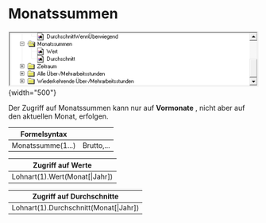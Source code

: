# Monatssummen

![Image](<img/image414.png>){width="500"}

Der Zugriff auf Monatssummen kann nur auf **Vormonate** , nicht aber auf den aktuellen Monat, erfolgen.

| **Formelsyntax**  |            |
| ----------------- | ---------- |
| Monatssumme(1...) | Brutto,... |

| **Zugriff auf Werte**            |
| -------------------------------- |
| Lohnart(1).Wert(Monat\[\|Jahr\]) |

| **Zugriff auf Durchschnitte**            |
| ---------------------------------------- |
| Lohnart(1).Durchschnitt(Monat\[\|Jahr\]) |
